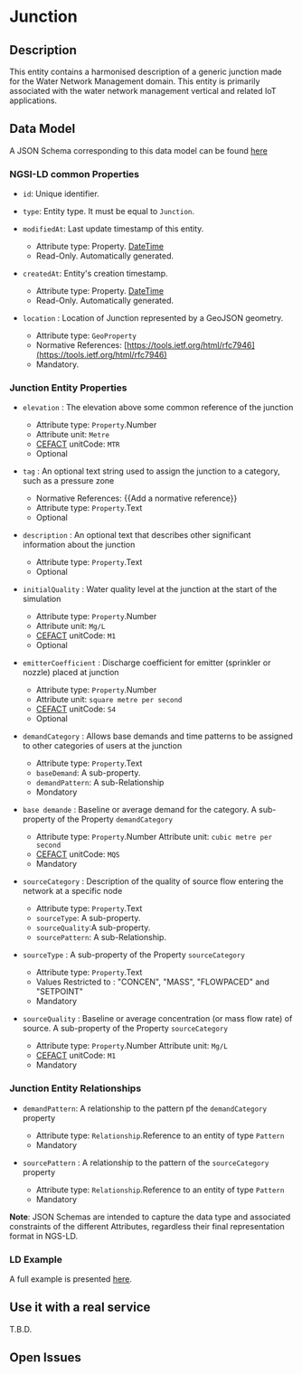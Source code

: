# Junction

## Description
This entity contains a harmonised description of a generic junction made for the Water Network Management domain. This entity is primarily associated with the water network management vertical and related IoT applications.

## Data Model

A JSON Schema corresponding to this data model can be found [here](../schema.json)

### NGSI-LD common Properties
-   `id`: Unique identifier.

-   `type`: Entity type. It must be equal to `Junction`.

-   `modifiedAt`: Last update timestamp of this
    entity.

    -   Attribute type: Property. [DateTime](https://schema.org/DateTime)
    -   Read-Only. Automatically generated.

-   `createdAt`: Entity's creation timestamp.

    -   Attribute type: Property. [DateTime](https://schema.org/DateTime)
    -   Read-Only. Automatically generated.

-   `location` : Location of Junction represented by a GeoJSON geometry.

    -   Attribute type: `GeoProperty`
    -   Normative References:
        [https://tools.ietf.org/html/rfc7946](https://tools.ietf.org/html/rfc7946)
    -   Mandatory.

### Junction Entity Properties
-   `elevation` : The elevation above some common reference of the junction
    -   Attribute type: `Property`.Number
    -   Attribute unit: `Metre`
    -   [CEFACT](https://www.unece.org/cefact.html) unitCode: `MTR`
    -   Optional

-   `tag` : An optional text string used to assign the junction to a category, such as a pressure zone
    -   Normative References: {{Add a normative reference}}
    -   Attribute type: `Property`.Text
    -   Optional

-   `description` : An optional text that describes other significant information about the junction
    -   Attribute type: `Property`.Text
    -   Optional

-   `initialQuality` : Water quality level at the junction at the start of the simulation
    -   Attribute type: `Property`.Number
    -   Attribute unit: `Mg/L`
    -   [CEFACT](https://www.unece.org/cefact.html) unitCode: `M1`
    -   Optional

-   `emitterCoefficient` : Discharge coefficient for emitter (sprinkler or nozzle) placed at junction
    -   Attribute type: `Property`.Number
    -   Attribute unit: `square metre per second`
    -   [CEFACT](https://www.unece.org/cefact.html) unitCode: `S4`
    -   Optional

-   `demandCategory` : Allows base demands and time patterns to be assigned to other categories of users at the junction
    -   Attribute type: `Property`.Text
    -   `baseDemand`: A sub-property.
    -   `demandPattern`: A sub-Relationship
    -   Mondatory

-   `base demande` : Baseline or average demand for the category. A sub-property of the Property `demandCategory`
    -   Attribute type: `Property`.Number
    Attribute unit: `cubic metre per second`
    -   [CEFACT](https://www.unece.org/cefact.html) unitCode: `MQS`
    -   Mandatory

-   `sourceCategory` : Description of the quality of source flow entering the network at a specific node
    -   Attribute type: `Property`.Text
    -   `sourceType`: A sub-property.
    -   `sourceQuality`:A sub-property.
    -   `sourcePattern`: A sub-Relationship.

-   `sourceType` : A sub-property of the Property `sourceCategory`
    -   Attribute type: `Property`.Text
    -  Values Restricted to : "CONCEN", "MASS", "FLOWPACED" and "SETPOINT"
    -   Mandatory

-   `sourceQuality` : Baseline or average concentration (or mass flow rate) of source. A sub-property of the Property `sourceCategory`
    -   Attribute type: `Property`.Number
    Attribute unit: `Mg/L`
    -   [CEFACT](https://www.unece.org/cefact.html) unitCode: `M1`
    -   Mandatory

### Junction Entity Relationships


-   `demandPattern`: A relationship to the pattern pf the `demandCategory` property

    -   Attribute type: `Relationship`.Reference to an entity of type `Pattern`
    -   Mandatory

-   `sourcePattern` : A relationship to the pattern of the `sourceCategory` property
    -   Attribute type: `Relationship`.Reference to an entity of type `Pattern`
    -   Mandatory

**Note**: JSON Schemas are intended to capture the data type and associated
constraints of the different Attributes, regardless their final representation
format in NGS-LD.

### LD Example

A full example is presented [here](../example-normalized-ld.jsonld).

## Use it with a real service

T.B.D.

## Open Issues
